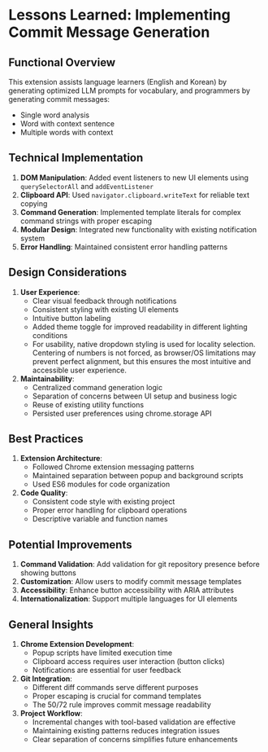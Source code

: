 # Lessons Learned: Implementing Commit Message Generation

## Functional Overview
This extension assists language learners (English and Korean) by generating optimized LLM prompts for vocabulary, and programmers by generating commit messages:
- Single word analysis
- Word with context sentence
- Multiple words with context

## Technical Implementation
1. **DOM Manipulation**: Added event listeners to new UI elements using `querySelectorAll` and `addEventListener`
2. **Clipboard API**: Used `navigator.clipboard.writeText` for reliable text copying
3. **Command Generation**: Implemented template literals for complex command strings with proper escaping
4. **Modular Design**: Integrated new functionality with existing notification system
5. **Error Handling**: Maintained consistent error handling patterns

## Design Considerations
1. **User Experience**: 
   - Clear visual feedback through notifications
   - Consistent styling with existing UI elements
   - Intuitive button labeling
   - Added theme toggle for improved readability in different lighting conditions
   - For usability, native dropdown styling is used for locality selection. Centering of numbers is not forced, as browser/OS limitations may prevent perfect alignment, but this ensures the most intuitive and accessible user experience.
2. **Maintainability**:
   - Centralized command generation logic
   - Separation of concerns between UI setup and business logic
   - Reuse of existing utility functions
   - Persisted user preferences using chrome.storage API

## Best Practices
1. **Extension Architecture**:
   - Followed Chrome extension messaging patterns
   - Maintained separation between popup and background scripts
   - Used ES6 modules for code organization
2. **Code Quality**:
   - Consistent code style with existing project
   - Proper error handling for clipboard operations
   - Descriptive variable and function names

## Potential Improvements
1. **Command Validation**: Add validation for git repository presence before showing buttons
2. **Customization**: Allow users to modify commit message templates
3. **Accessibility**: Enhance button accessibility with ARIA attributes
4. **Internationalization**: Support multiple languages for UI elements

## General Insights
1. **Chrome Extension Development**:
   - Popup scripts have limited execution time
   - Clipboard access requires user interaction (button clicks)
   - Notifications are essential for user feedback
2. **Git Integration**:
   - Different diff commands serve different purposes
   - Proper escaping is crucial for command templates
   - The 50/72 rule improves commit message readability
3. **Project Workflow**:
   - Incremental changes with tool-based validation are effective
   - Maintaining existing patterns reduces integration issues
   - Clear separation of concerns simplifies future enhancements
